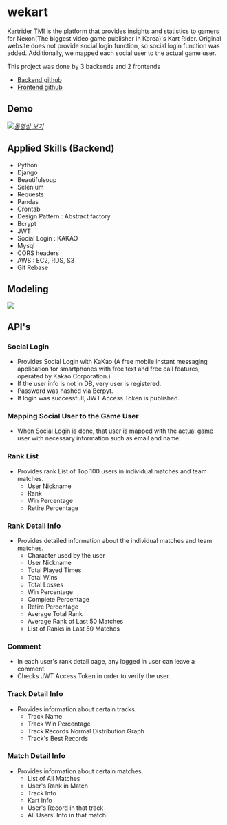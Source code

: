 # wekart

[Kartrider TMI](https://tmi.nexon.com/kart) is the platform that provides insights and statistics to gamers for Nexon(The biggest video game publisher in Korea)'s Kart Rider. Original website does not provide social login function, so social login function was added. Additionally, we mapped each social user to the actual game user.

This project was done by 3 backends and 2 frontends

- [Backend github](https://github.com/wecode-bootcamp-korea/9-5dragon-backend)
- [Frontend github](https://github.com/wecode-bootcamp-korea/9-5dragon-frontend)

## Demo
[![](https://images.velog.io/images/yongineer1990/post/87664e61-d90c-469b-8678-24f42405b1e6/image.png)*동영상 보기*](https://youtu.be/Av_p4sCT4Wg)

## Applied Skills (Backend)

- Python
- Django
- Beautifulsoup
- Selenium
- Requests
- Pandas
- Crontab
- Design Pattern : Abstract factory
- Bcrypt
- JWT
- Social Login : KAKAO
- Mysql
- CORS headers
- AWS : EC2, RDS, S3
- Git Rebase

## Modeling
![](https://yongnas.iptime.org/images/KartRider_modeling.png)

## API's
### Social Login
- Provides Social Login with KaKao (A free mobile instant messaging application for smartphones with free text and free call features, operated by Kakao Corporation.)
- If the user info is not in DB, very user is registered.
- Password was hashed via Bcrpyt.
- If login was successfull, JWT Access Token is published.

### Mapping Social User to the Game User
- When Social Login is done, that user is mapped with the actual game user with necessary information such as email and name.

### Rank List
- Provides rank List of Top 100 users in individual matches and team matches.
  - User Nickname
  - Rank
  - Win Percentage
  - Retire Percentage

### Rank Detail Info
- Provides detailed information about the individual matches and team matches.
  - Character used by the user
  - User Nickname
  - Total Played Times
  - Total Wins
  - Total Losses
  - Win Percentage
  - Complete Percentage
  - Retire Percentage
  - Average Total Rank
  - Average Rank of Last 50 Matches
  - List of Ranks in Last 50 Matches

### Comment
- In each user's rank detail page, any logged in user can leave a comment.
- Checks JWT Access Token in order to verify the user.

### Track Detail Info
- Provides information about certain tracks.
  - Track Name
  - Track Win Percentage
  - Track Records Normal Distribution Graph
  - Track's Best Records
  
### Match Detail Info
- Provides information about certain matches.
  - List of All Matches
  - User's Rank in Match
  - Track Info
  - Kart Info
  - User's Record in that track
  - All Users' Info in that match.
